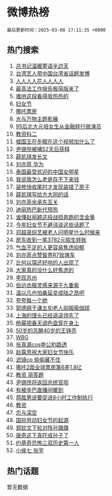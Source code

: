 # 微博热榜

`最后更新时间：2025-03-08 17:11:35 +0800`

## 热门搜索

1. [总书记温暖寄语半边天](https://m.weibo.cn/search?containerid=100103type%3D1%26t%3D10%26q%3D%23%E6%80%BB%E4%B9%A6%E8%AE%B0%E6%B8%A9%E6%9A%96%E5%AF%84%E8%AF%AD%E5%8D%8A%E8%BE%B9%E5%A4%A9%23&stream_entry_id=51&isnewpage=1&extparam=seat%3D1%26q%3D%2523%25E6%2580%25BB%25E4%25B9%25A6%25E8%25AE%25B0%25E6%25B8%25A9%25E6%259A%2596%25E5%25AF%2584%25E8%25AF%25AD%25E5%258D%258A%25E8%25BE%25B9%25E5%25A4%25A9%2523%26cate%3D10103%26dgr%3D0%26filter_type%3Drealtimehot%26stream_entry_id%3D51%26c_type%3D51%26pos%3D0%26display_time%3D1741425093%26pre_seqid%3D17414250938720330644917)
1. [台湾艺人带中国台湾省话题发博](https://m.weibo.cn/search?containerid=100103type%3D1%26t%3D10%26q%3D%23%E5%8F%B0%E6%B9%BE%E8%89%BA%E4%BA%BA%E5%B8%A6%E4%B8%AD%E5%9B%BD%E5%8F%B0%E6%B9%BE%E7%9C%81%E8%AF%9D%E9%A2%98%E5%8F%91%E5%8D%9A%23&stream_entry_id=31&isnewpage=1&extparam=seat%3D1%26band_rank%3D1%26filter_type%3Drealtimehot%26c_type%3D31%26q%3D%2523%25E5%258F%25B0%25E6%25B9%25BE%25E8%2589%25BA%25E4%25BA%25BA%25E5%25B8%25A6%25E4%25B8%25AD%25E5%259B%25BD%25E5%258F%25B0%25E6%25B9%25BE%25E7%259C%2581%25E8%25AF%259D%25E9%25A2%2598%25E5%258F%2591%25E5%258D%259A%2523%26cate%3D5001%26dgr%3D0%26lcate%3D5001%26stream_entry_id%3D31%26realpos%3D1%26flag%3D2%26pos%3D0%26display_time%3D1741425093%26pre_seqid%3D17414250938720330644917)
1. [人人人人花人人人人](https://m.weibo.cn/search?containerid=100103type%3D1%26t%3D10%26q%3D%23%E4%BA%BA%E4%BA%BA%E4%BA%BA%E4%BA%BA%E8%8A%B1%E4%BA%BA%E4%BA%BA%E4%BA%BA%E4%BA%BA%23&stream_entry_id=31&isnewpage=1&extparam=seat%3D1%26band_rank%3D2%26filter_type%3Drealtimehot%26c_type%3D31%26q%3D%2523%25E4%25BA%25BA%25E4%25BA%25BA%25E4%25BA%25BA%25E4%25BA%25BA%25E8%258A%25B1%25E4%25BA%25BA%25E4%25BA%25BA%25E4%25BA%25BA%25E4%25BA%25BA%2523%26cate%3D5001%26dgr%3D0%26lcate%3D5001%26stream_entry_id%3D31%26realpos%3D2%26flag%3D1%26pos%3D1%26display_time%3D1741425093%26pre_seqid%3D17414250938720330644917)
1. [最高法工作报告极简版来了](https://m.weibo.cn/search?containerid=100103type%3D1%26t%3D10%26q%3D%23%E6%9C%80%E9%AB%98%E6%B3%95%E5%B7%A5%E4%BD%9C%E6%8A%A5%E5%91%8A%E6%9E%81%E7%AE%80%E7%89%88%E6%9D%A5%E4%BA%86%23&stream_entry_id=31&isnewpage=1&extparam=seat%3D1%26band_rank%3D3%26filter_type%3Drealtimehot%26c_type%3D31%26q%3D%2523%25E6%259C%2580%25E9%25AB%2598%25E6%25B3%2595%25E5%25B7%25A5%25E4%25BD%259C%25E6%258A%25A5%25E5%2591%258A%25E6%259E%2581%25E7%25AE%2580%25E7%2589%2588%25E6%259D%25A5%25E4%25BA%2586%2523%26cate%3D5001%26dgr%3D0%26lcate%3D5001%26stream_entry_id%3D31%26realpos%3D3%26flag%3D1%26pos%3D2%26display_time%3D1741425093%26pre_seqid%3D17414250938720330644917)
1. [难哄这段看得我热热的](https://m.weibo.cn/search?containerid=100103type%3D1%26t%3D10%26q%3D%E9%9A%BE%E5%93%84%E8%BF%99%E6%AE%B5%E7%9C%8B%E5%BE%97%E6%88%91%E7%83%AD%E7%83%AD%E7%9A%84&stream_entry_id=31&isnewpage=1&extparam=seat%3D1%26band_rank%3D4%26filter_type%3Drealtimehot%26c_type%3D31%26q%3D%25E9%259A%25BE%25E5%2593%2584%25E8%25BF%2599%25E6%25AE%25B5%25E7%259C%258B%25E5%25BE%2597%25E6%2588%2591%25E7%2583%25AD%25E7%2583%25AD%25E7%259A%2584%26cate%3D5001%26dgr%3D0%26lcate%3D5001%26stream_entry_id%3D31%26realpos%3D4%26flag%3D1%26pos%3D3%26display_time%3D1741425093%26pre_seqid%3D17414250938720330644917)
1. [妇女节](https://m.weibo.cn/search?containerid=100103type%3D1%26t%3D10%26q%3D%23%E5%A6%87%E5%A5%B3%E8%8A%82%23&stream_entry_id=31&isnewpage=1&extparam=seat%3D1%26band_rank%3D5%26filter_type%3Drealtimehot%26c_type%3D31%26q%3D%2523%25E5%25A6%2587%25E5%25A5%25B3%25E8%258A%2582%2523%26cate%3D5001%26dgr%3D0%26lcate%3D5001%26stream_entry_id%3D31%26realpos%3D5%26flag%3D16%26pos%3D4%26display_time%3D1741425093%26pre_seqid%3D17414250938720330644917)
1. [哪吒票房](https://m.weibo.cn/search?containerid=100103type%3D1%26t%3D10%26q%3D%E5%93%AA%E5%90%92%E7%A5%A8%E6%88%BF&stream_entry_id=31&isnewpage=1&extparam=seat%3D1%26band_rank%3D6%26filter_type%3Drealtimehot%26c_type%3D31%26q%3D%25E5%2593%25AA%25E5%2590%2592%25E7%25A5%25A8%25E6%2588%25BF%26cate%3D5001%26dgr%3D0%26lcate%3D5001%26stream_entry_id%3D31%26realpos%3D6%26flag%3D0%26pos%3D5%26display_time%3D1741425093%26pre_seqid%3D17414250938720330644917)
1. [光与万物主题影展](https://m.weibo.cn/search?containerid=100103type%3D1%26t%3D10%26q%3D%23%E5%85%89%E4%B8%8E%E4%B8%87%E7%89%A9%E4%B8%BB%E9%A2%98%E5%BD%B1%E5%B1%95%23&stream_entry_id=31&isnewpage=1&extparam=seat%3D1%26band_rank%3D7%26filter_type%3Drealtimehot%26c_type%3D31%26q%3D%2523%25E5%2585%2589%25E4%25B8%258E%25E4%25B8%2587%25E7%2589%25A9%25E4%25B8%25BB%25E9%25A2%2598%25E5%25BD%25B1%25E5%25B1%2595%2523%26cate%3D5001%26dgr%3D0%26adid%3D278465%26lcate%3D5001%26stream_entry_id%3D31%26is_ad_pos%3D1%26pos%3D6%26display_time%3D1741425093%26pre_seqid%3D17414250938720330644917)
1. [95后北大元培女生从金融转行做演员](https://m.weibo.cn/search?containerid=100103type%3D1%26t%3D10%26q%3D%2395%E5%90%8E%E5%8C%97%E5%A4%A7%E5%85%83%E5%9F%B9%E5%A5%B3%E7%94%9F%E4%BB%8E%E9%87%91%E8%9E%8D%E8%BD%AC%E8%A1%8C%E5%81%9A%E6%BC%94%E5%91%98%23&stream_entry_id=31&isnewpage=1&extparam=seat%3D1%26band_rank%3D7%26filter_type%3Drealtimehot%26c_type%3D31%26q%3D%252395%25E5%2590%258E%25E5%258C%2597%25E5%25A4%25A7%25E5%2585%2583%25E5%259F%25B9%25E5%25A5%25B3%25E7%2594%259F%25E4%25BB%258E%25E9%2587%2591%25E8%259E%258D%25E8%25BD%25AC%25E8%25A1%258C%25E5%2581%259A%25E6%25BC%2594%25E5%2591%2598%2523%26cate%3D5001%26dgr%3D0%26lcate%3D5001%26stream_entry_id%3D31%26realpos%3D7%26flag%3D0%26pos%3D7%26display_time%3D1741425093%26pre_seqid%3D17414250938720330644917)
1. [教资科二](https://m.weibo.cn/search?containerid=100103type%3D1%26t%3D10%26q%3D%E6%95%99%E8%B5%84%E7%A7%91%E4%BA%8C&stream_entry_id=31&isnewpage=1&extparam=seat%3D1%26band_rank%3D8%26filter_type%3Drealtimehot%26c_type%3D31%26q%3D%25E6%2595%2599%25E8%25B5%2584%25E7%25A7%2591%25E4%25BA%258C%26cate%3D5001%26dgr%3D0%26lcate%3D5001%26stream_entry_id%3D31%26realpos%3D8%26flag%3D0%26pos%3D8%26display_time%3D1741425093%26pre_seqid%3D17414250938720330644917)
1. [嘘国王在冬眠在这个视频加什么了](https://m.weibo.cn/search?containerid=100103type%3D1%26t%3D10%26q%3D%E5%98%98%E5%9B%BD%E7%8E%8B%E5%9C%A8%E5%86%AC%E7%9C%A0%E5%9C%A8%E8%BF%99%E4%B8%AA%E8%A7%86%E9%A2%91%E5%8A%A0%E4%BB%80%E4%B9%88%E4%BA%86&stream_entry_id=31&isnewpage=1&extparam=seat%3D1%26band_rank%3D9%26filter_type%3Drealtimehot%26c_type%3D31%26q%3D%25E5%2598%2598%25E5%259B%25BD%25E7%258E%258B%25E5%259C%25A8%25E5%2586%25AC%25E7%259C%25A0%25E5%259C%25A8%25E8%25BF%2599%25E4%25B8%25AA%25E8%25A7%2586%25E9%25A2%2591%25E5%258A%25A0%25E4%25BB%2580%25E4%25B9%2588%25E4%25BA%2586%26cate%3D5001%26dgr%3D0%26lcate%3D5001%26stream_entry_id%3D31%26realpos%3D9%26flag%3D1%26pos%3D9%26display_time%3D1741425093%26pre_seqid%3D17414250938720330644917)
1. [尹锡悦被捕52天后获释](https://m.weibo.cn/search?containerid=100103type%3D1%26t%3D10%26q%3D%23%E5%B0%B9%E9%94%A1%E6%82%A6%E8%A2%AB%E6%8D%9552%E5%A4%A9%E5%90%8E%E8%8E%B7%E9%87%8A%23&stream_entry_id=31&isnewpage=1&extparam=seat%3D1%26band_rank%3D10%26filter_type%3Drealtimehot%26c_type%3D31%26q%3D%2523%25E5%25B0%25B9%25E9%2594%25A1%25E6%2582%25A6%25E8%25A2%25AB%25E6%258D%259552%25E5%25A4%25A9%25E5%2590%258E%25E8%258E%25B7%25E9%2587%258A%2523%26cate%3D5001%26dgr%3D0%26lcate%3D5001%26stream_entry_id%3D31%26realpos%3D10%26flag%3D1%26pos%3D10%26display_time%3D1741425093%26pre_seqid%3D17414250938720330644917)
1. [薛凯琪发长文](https://m.weibo.cn/search?containerid=100103type%3D1%26t%3D10%26q%3D%E8%96%9B%E5%87%AF%E7%90%AA%E5%8F%91%E9%95%BF%E6%96%87&stream_entry_id=31&isnewpage=1&extparam=seat%3D1%26band_rank%3D11%26filter_type%3Drealtimehot%26c_type%3D31%26q%3D%25E8%2596%259B%25E5%2587%25AF%25E7%2590%25AA%25E5%258F%2591%25E9%2595%25BF%25E6%2596%2587%26cate%3D5001%26dgr%3D0%26lcate%3D5001%26stream_entry_id%3D31%26realpos%3D11%26flag%3D1%26pos%3D11%26display_time%3D1741425093%26pre_seqid%3D17414250938720330644917)
1. [刘亦菲 华为](https://m.weibo.cn/search?containerid=100103type%3D1%26t%3D10%26q%3D%E5%88%98%E4%BA%A6%E8%8F%B2+%E5%8D%8E%E4%B8%BA&stream_entry_id=31&isnewpage=1&extparam=seat%3D1%26band_rank%3D12%26filter_type%3Drealtimehot%26c_type%3D31%26q%3D%25E5%2588%2598%25E4%25BA%25A6%25E8%258F%25B2%2520%25E5%258D%258E%25E4%25B8%25BA%26cate%3D5001%26dgr%3D0%26lcate%3D5001%26stream_entry_id%3D31%26realpos%3D12%26flag%3D1%26pos%3D12%26display_time%3D1741425093%26pre_seqid%3D17414250938720330644917)
1. [泰国最受欢迎的中国女明星](https://m.weibo.cn/search?containerid=100103type%3D1%26t%3D10%26q%3D%23%E6%B3%B0%E5%9B%BD%E6%9C%80%E5%8F%97%E6%AC%A2%E8%BF%8E%E7%9A%84%E4%B8%AD%E5%9B%BD%E5%A5%B3%E6%98%8E%E6%98%9F%23&stream_entry_id=31&isnewpage=1&extparam=seat%3D1%26band_rank%3D13%26filter_type%3Drealtimehot%26c_type%3D31%26q%3D%2523%25E6%25B3%25B0%25E5%259B%25BD%25E6%259C%2580%25E5%258F%2597%25E6%25AC%25A2%25E8%25BF%258E%25E7%259A%2584%25E4%25B8%25AD%25E5%259B%25BD%25E5%25A5%25B3%25E6%2598%258E%25E6%2598%259F%2523%26cate%3D5001%26dgr%3D0%26lcate%3D5001%26stream_entry_id%3D31%26realpos%3D13%26flag%3D0%26pos%3D13%26display_time%3D1741425093%26pre_seqid%3D17414250938720330644917)
1. [我说我怎么老是存不下来钱](https://m.weibo.cn/search?containerid=100103type%3D1%26t%3D10%26q%3D%23%E6%88%91%E8%AF%B4%E6%88%91%E6%80%8E%E4%B9%88%E8%80%81%E6%98%AF%E5%AD%98%E4%B8%8D%E4%B8%8B%E6%9D%A5%E9%92%B1%23&stream_entry_id=31&isnewpage=1&extparam=seat%3D1%26band_rank%3D14%26filter_type%3Drealtimehot%26c_type%3D31%26q%3D%2523%25E6%2588%2591%25E8%25AF%25B4%25E6%2588%2591%25E6%2580%258E%25E4%25B9%2588%25E8%2580%2581%25E6%2598%25AF%25E5%25AD%2598%25E4%25B8%258D%25E4%25B8%258B%25E6%259D%25A5%25E9%2592%25B1%2523%26cate%3D5001%26dgr%3D0%26lcate%3D5001%26stream_entry_id%3D31%26realpos%3D14%26flag%3D1%26pos%3D14%26display_time%3D1741425093%26pre_seqid%3D17414250938720330644917)
1. [装修快收尾时才发现装错了房子](https://m.weibo.cn/search?containerid=100103type%3D1%26t%3D10%26q%3D%23%E8%A3%85%E4%BF%AE%E5%BF%AB%E6%94%B6%E5%B0%BE%E6%97%B6%E6%89%8D%E5%8F%91%E7%8E%B0%E8%A3%85%E9%94%99%E4%BA%86%E6%88%BF%E5%AD%90%23&stream_entry_id=31&isnewpage=1&extparam=seat%3D1%26band_rank%3D15%26filter_type%3Drealtimehot%26c_type%3D31%26q%3D%2523%25E8%25A3%2585%25E4%25BF%25AE%25E5%25BF%25AB%25E6%2594%25B6%25E5%25B0%25BE%25E6%2597%25B6%25E6%2589%258D%25E5%258F%2591%25E7%258E%25B0%25E8%25A3%2585%25E9%2594%2599%25E4%25BA%2586%25E6%2588%25BF%25E5%25AD%2590%2523%26cate%3D5001%26dgr%3D0%26lcate%3D5001%26stream_entry_id%3D31%26realpos%3D15%26flag%3D0%26pos%3D15%26display_time%3D1741425093%26pre_seqid%3D17414250938720330644917)
1. [薛凯琪写给方大同的话](https://m.weibo.cn/search?containerid=100103type%3D1%26t%3D10%26q%3D%23%E8%96%9B%E5%87%AF%E7%90%AA%E5%86%99%E7%BB%99%E6%96%B9%E5%A4%A7%E5%90%8C%E7%9A%84%E8%AF%9D%23&stream_entry_id=31&isnewpage=1&extparam=seat%3D1%26band_rank%3D16%26filter_type%3Drealtimehot%26c_type%3D31%26q%3D%2523%25E8%2596%259B%25E5%2587%25AF%25E7%2590%25AA%25E5%2586%2599%25E7%25BB%2599%25E6%2596%25B9%25E5%25A4%25A7%25E5%2590%258C%25E7%259A%2584%25E8%25AF%259D%2523%26cate%3D5001%26dgr%3D0%26lcate%3D5001%26stream_entry_id%3D31%26realpos%3D16%26flag%3D1%26pos%3D16%26display_time%3D1741425093%26pre_seqid%3D17414250938720330644917)
1. [刘亦菲余承东互关](https://m.weibo.cn/search?containerid=100103type%3D1%26t%3D10%26q%3D%23%E5%88%98%E4%BA%A6%E8%8F%B2%E4%BD%99%E6%89%BF%E4%B8%9C%E4%BA%92%E5%85%B3%23&stream_entry_id=31&isnewpage=1&extparam=seat%3D1%26band_rank%3D17%26filter_type%3Drealtimehot%26c_type%3D31%26q%3D%2523%25E5%2588%2598%25E4%25BA%25A6%25E8%258F%25B2%25E4%25BD%2599%25E6%2589%25BF%25E4%25B8%259C%25E4%25BA%2592%25E5%2585%25B3%2523%26cate%3D5001%26dgr%3D0%26lcate%3D5001%26stream_entry_id%3D31%26realpos%3D17%26flag%3D1%26pos%3D17%26display_time%3D1741425093%26pre_seqid%3D17414250938720330644917)
1. [迪丽热巴新代预热](https://m.weibo.cn/search?containerid=100103type%3D1%26t%3D10%26q%3D%23%E8%BF%AA%E4%B8%BD%E7%83%AD%E5%B7%B4%E6%96%B0%E4%BB%A3%E9%A2%84%E7%83%AD%23&stream_entry_id=31&isnewpage=1&extparam=seat%3D1%26band_rank%3D18%26filter_type%3Drealtimehot%26c_type%3D31%26q%3D%2523%25E8%25BF%25AA%25E4%25B8%25BD%25E7%2583%25AD%25E5%25B7%25B4%25E6%2596%25B0%25E4%25BB%25A3%25E9%25A2%2584%25E7%2583%25AD%2523%26cate%3D5001%26dgr%3D0%26lcate%3D5001%26stream_entry_id%3D31%26realpos%3D18%26flag%3D1%26pos%3D18%26display_time%3D1741425093%26pre_seqid%3D17414250938720330644917)
1. [谁懂赵丽颖这段战损奔跑的含金量](https://m.weibo.cn/search?containerid=100103type%3D1%26t%3D10%26q%3D%E8%B0%81%E6%87%82%E8%B5%B5%E4%B8%BD%E9%A2%96%E8%BF%99%E6%AE%B5%E6%88%98%E6%8D%9F%E5%A5%94%E8%B7%91%E7%9A%84%E5%90%AB%E9%87%91%E9%87%8F&stream_entry_id=31&isnewpage=1&extparam=seat%3D1%26band_rank%3D19%26filter_type%3Drealtimehot%26c_type%3D31%26q%3D%25E8%25B0%2581%25E6%2587%2582%25E8%25B5%25B5%25E4%25B8%25BD%25E9%25A2%2596%25E8%25BF%2599%25E6%25AE%25B5%25E6%2588%2598%25E6%258D%259F%25E5%25A5%2594%25E8%25B7%2591%25E7%259A%2584%25E5%2590%25AB%25E9%2587%2591%25E9%2587%258F%26cate%3D5001%26dgr%3D0%26lcate%3D5001%26stream_entry_id%3D31%26realpos%3D19%26flag%3D0%26pos%3D19%26display_time%3D1741425093%26pre_seqid%3D17414250938720330644917)
1. [今年妇女节不避讳谈这些话题了](https://m.weibo.cn/search?containerid=100103type%3D1%26t%3D10%26q%3D%E4%BB%8A%E5%B9%B4%E5%A6%87%E5%A5%B3%E8%8A%82%E4%B8%8D%E9%81%BF%E8%AE%B3%E8%B0%88%E8%BF%99%E4%BA%9B%E8%AF%9D%E9%A2%98%E4%BA%86&stream_entry_id=31&isnewpage=1&extparam=seat%3D1%26band_rank%3D20%26filter_type%3Drealtimehot%26c_type%3D31%26q%3D%25E4%25BB%258A%25E5%25B9%25B4%25E5%25A6%2587%25E5%25A5%25B3%25E8%258A%2582%25E4%25B8%258D%25E9%2581%25BF%25E8%25AE%25B3%25E8%25B0%2588%25E8%25BF%2599%25E4%25BA%259B%25E8%25AF%259D%25E9%25A2%2598%25E4%25BA%2586%26cate%3D5001%26dgr%3D0%26lcate%3D5001%26stream_entry_id%3D31%26realpos%3D20%26flag%3D1%26pos%3D20%26display_time%3D1741425093%26pre_seqid%3D17414250938720330644917)
1. [邓超录综艺被老人问明星什么时候来](https://m.weibo.cn/search?containerid=100103type%3D1%26t%3D10%26q%3D%23%E9%82%93%E8%B6%85%E5%BD%95%E7%BB%BC%E8%89%BA%E8%A2%AB%E8%80%81%E4%BA%BA%E9%97%AE%E6%98%8E%E6%98%9F%E4%BB%80%E4%B9%88%E6%97%B6%E5%80%99%E6%9D%A5%23&stream_entry_id=31&isnewpage=1&extparam=seat%3D1%26band_rank%3D21%26filter_type%3Drealtimehot%26c_type%3D31%26q%3D%2523%25E9%2582%2593%25E8%25B6%2585%25E5%25BD%2595%25E7%25BB%25BC%25E8%2589%25BA%25E8%25A2%25AB%25E8%2580%2581%25E4%25BA%25BA%25E9%2597%25AE%25E6%2598%258E%25E6%2598%259F%25E4%25BB%2580%25E4%25B9%2588%25E6%2597%25B6%25E5%2580%2599%25E6%259D%25A5%2523%26cate%3D5001%26dgr%3D0%26lcate%3D5001%26stream_entry_id%3D31%26realpos%3D21%26flag%3D2%26pos%3D21%26display_time%3D1741425093%26pre_seqid%3D17414250938720330644917)
1. [房东收到一笔3782元陌生转账](https://m.weibo.cn/search?containerid=100103type%3D1%26t%3D10%26q%3D%23%E6%88%BF%E4%B8%9C%E6%94%B6%E5%88%B0%E4%B8%80%E7%AC%943782%E5%85%83%E9%99%8C%E7%94%9F%E8%BD%AC%E8%B4%A6%23&stream_entry_id=31&isnewpage=1&extparam=seat%3D1%26band_rank%3D22%26filter_type%3Drealtimehot%26c_type%3D31%26q%3D%2523%25E6%2588%25BF%25E4%25B8%259C%25E6%2594%25B6%25E5%2588%25B0%25E4%25B8%2580%25E7%25AC%25943782%25E5%2585%2583%25E9%2599%258C%25E7%2594%259F%25E8%25BD%25AC%25E8%25B4%25A6%2523%26cate%3D5001%26dgr%3D0%26lcate%3D5001%26stream_entry_id%3D31%26realpos%3D22%26flag%3D2%26pos%3D22%26display_time%3D1741425093%26pre_seqid%3D17414250938720330644917)
1. [气血不足的人更容易焦虑抑郁](https://m.weibo.cn/search?containerid=100103type%3D1%26t%3D10%26q%3D%23%E6%B0%94%E8%A1%80%E4%B8%8D%E8%B6%B3%E7%9A%84%E4%BA%BA%E6%9B%B4%E5%AE%B9%E6%98%93%E7%84%A6%E8%99%91%E6%8A%91%E9%83%81%23&stream_entry_id=31&isnewpage=1&extparam=seat%3D1%26band_rank%3D23%26filter_type%3Drealtimehot%26c_type%3D31%26q%3D%2523%25E6%25B0%2594%25E8%25A1%2580%25E4%25B8%258D%25E8%25B6%25B3%25E7%259A%2584%25E4%25BA%25BA%25E6%259B%25B4%25E5%25AE%25B9%25E6%2598%2593%25E7%2584%25A6%25E8%2599%2591%25E6%258A%2591%25E9%2583%2581%2523%26cate%3D5001%26dgr%3D0%26lcate%3D5001%26stream_entry_id%3D31%26realpos%3D23%26flag%3D1%26pos%3D23%26display_time%3D1741425093%26pre_seqid%3D17414250938720330644917)
1. [刘亦菲点赞智界R7玫瑰车](https://m.weibo.cn/search?containerid=100103type%3D1%26t%3D10%26q%3D%23%E5%88%98%E4%BA%A6%E8%8F%B2%E7%82%B9%E8%B5%9E%E6%99%BA%E7%95%8CR7%E7%8E%AB%E7%91%B0%E8%BD%A6%23&stream_entry_id=31&isnewpage=1&extparam=seat%3D1%26band_rank%3D24%26lcate%3D5001%26c_type%3D31%26filter_type%3Drealtimehot%26q%3D%2523%25E5%2588%2598%25E4%25BA%25A6%25E8%258F%25B2%25E7%2582%25B9%25E8%25B5%259E%25E6%2599%25BA%25E7%2595%258CR7%25E7%258E%25AB%25E7%2591%25B0%25E8%25BD%25A6%2523%26cate%3D5001%26dgr%3D0%26adid%3D278674%26stream_entry_id%3D31%26realpos%3D24%26flag%3D1%26pos%3D24%26display_time%3D1741425093%26pre_seqid%3D17414250938720330644917)
1. [比何以琛还好哄的人出现了](https://m.weibo.cn/search?containerid=100103type%3D1%26t%3D10%26q%3D%E6%AF%94%E4%BD%95%E4%BB%A5%E7%90%9B%E8%BF%98%E5%A5%BD%E5%93%84%E7%9A%84%E4%BA%BA%E5%87%BA%E7%8E%B0%E4%BA%86&stream_entry_id=31&isnewpage=1&extparam=seat%3D1%26band_rank%3D25%26filter_type%3Drealtimehot%26c_type%3D31%26q%3D%25E6%25AF%2594%25E4%25BD%2595%25E4%25BB%25A5%25E7%2590%259B%25E8%25BF%2598%25E5%25A5%25BD%25E5%2593%2584%25E7%259A%2584%25E4%25BA%25BA%25E5%2587%25BA%25E7%258E%25B0%25E4%25BA%2586%26cate%3D5001%26dgr%3D0%26lcate%3D5001%26stream_entry_id%3D31%26realpos%3D25%26flag%3D0%26pos%3D25%26display_time%3D1741425093%26pre_seqid%3D17414250938720330644917)
1. [大家真的没什么好焦虑的](https://m.weibo.cn/search?containerid=100103type%3D1%26t%3D10%26q%3D%E5%A4%A7%E5%AE%B6%E7%9C%9F%E7%9A%84%E6%B2%A1%E4%BB%80%E4%B9%88%E5%A5%BD%E7%84%A6%E8%99%91%E7%9A%84&stream_entry_id=31&isnewpage=1&extparam=seat%3D1%26band_rank%3D26%26filter_type%3Drealtimehot%26c_type%3D31%26q%3D%25E5%25A4%25A7%25E5%25AE%25B6%25E7%259C%259F%25E7%259A%2584%25E6%25B2%25A1%25E4%25BB%2580%25E4%25B9%2588%25E5%25A5%25BD%25E7%2584%25A6%25E8%2599%2591%25E7%259A%2584%26cate%3D5001%26dgr%3D0%26lcate%3D5001%26stream_entry_id%3D31%26realpos%3D26%26flag%3D1%26pos%3D26%26display_time%3D1741425093%26pre_seqid%3D17414250938720330644917)
1. [李现苏州](https://m.weibo.cn/search?containerid=100103type%3D1%26t%3D10%26q%3D%E6%9D%8E%E7%8E%B0%E8%8B%8F%E5%B7%9E&stream_entry_id=31&isnewpage=1&extparam=seat%3D1%26band_rank%3D27%26filter_type%3Drealtimehot%26c_type%3D31%26q%3D%25E6%259D%258E%25E7%258E%25B0%25E8%258B%258F%25E5%25B7%259E%26cate%3D5001%26dgr%3D0%26lcate%3D5001%26stream_entry_id%3D31%26realpos%3D27%26flag%3D1%26pos%3D27%26display_time%3D1741425093%26pre_seqid%3D17414250938720330644917)
1. [伯远衣服灵感来源于九重紫](https://m.weibo.cn/search?containerid=100103type%3D1%26t%3D10%26q%3D%E4%BC%AF%E8%BF%9C%E8%A1%A3%E6%9C%8D%E7%81%B5%E6%84%9F%E6%9D%A5%E6%BA%90%E4%BA%8E%E4%B9%9D%E9%87%8D%E7%B4%AB&stream_entry_id=31&isnewpage=1&extparam=seat%3D1%26band_rank%3D28%26filter_type%3Drealtimehot%26c_type%3D31%26q%3D%25E4%25BC%25AF%25E8%25BF%259C%25E8%25A1%25A3%25E6%259C%258D%25E7%2581%25B5%25E6%2584%259F%25E6%259D%25A5%25E6%25BA%2590%25E4%25BA%258E%25E4%25B9%259D%25E9%2587%258D%25E7%25B4%25AB%26cate%3D5001%26dgr%3D0%26lcate%3D5001%26stream_entry_id%3D31%26realpos%3D28%26flag%3D1%26pos%3D28%26display_time%3D1741425093%26pre_seqid%3D17414250938720330644917)
1. [温以凡也怕桑延变成陆之昂吧](https://m.weibo.cn/search?containerid=100103type%3D1%26t%3D10%26q%3D%E6%B8%A9%E4%BB%A5%E5%87%A1%E4%B9%9F%E6%80%95%E6%A1%91%E5%BB%B6%E5%8F%98%E6%88%90%E9%99%86%E4%B9%8B%E6%98%82%E5%90%A7&stream_entry_id=31&isnewpage=1&extparam=seat%3D1%26band_rank%3D29%26filter_type%3Drealtimehot%26c_type%3D31%26q%3D%25E6%25B8%25A9%25E4%25BB%25A5%25E5%2587%25A1%25E4%25B9%259F%25E6%2580%2595%25E6%25A1%2591%25E5%25BB%25B6%25E5%258F%2598%25E6%2588%2590%25E9%2599%2586%25E4%25B9%258B%25E6%2598%2582%25E5%2590%25A7%26cate%3D5001%26dgr%3D0%26lcate%3D5001%26stream_entry_id%3D31%26realpos%3D29%26flag%3D1%26pos%3D29%26display_time%3D1741425093%26pre_seqid%3D17414250938720330644917)
1. [夸夸每一个她](https://m.weibo.cn/search?containerid=100103type%3D1%26t%3D10%26q%3D%23%E5%A4%B8%E5%A4%B8%E6%AF%8F%E4%B8%80%E4%B8%AA%E5%A5%B9%23&stream_entry_id=31&isnewpage=1&extparam=seat%3D1%26band_rank%3D30%26filter_type%3Drealtimehot%26c_type%3D31%26q%3D%2523%25E5%25A4%25B8%25E5%25A4%25B8%25E6%25AF%258F%25E4%25B8%2580%25E4%25B8%25AA%25E5%25A5%25B9%2523%26cate%3D5001%26dgr%3D0%26lcate%3D5001%26stream_entry_id%3D31%26realpos%3D30%26flag%3D0%26pos%3D30%26display_time%3D1741425093%26pre_seqid%3D17414250938720330644917)
1. [郭德纲于谦五旬老人驯服瑜伽球](https://m.weibo.cn/search?containerid=100103type%3D1%26t%3D10%26q%3D%E9%83%AD%E5%BE%B7%E7%BA%B2%E4%BA%8E%E8%B0%A6%E4%BA%94%E6%97%AC%E8%80%81%E4%BA%BA%E9%A9%AF%E6%9C%8D%E7%91%9C%E4%BC%BD%E7%90%83&stream_entry_id=31&isnewpage=1&extparam=seat%3D1%26band_rank%3D31%26filter_type%3Drealtimehot%26c_type%3D31%26q%3D%25E9%2583%25AD%25E5%25BE%25B7%25E7%25BA%25B2%25E4%25BA%258E%25E8%25B0%25A6%25E4%25BA%2594%25E6%2597%25AC%25E8%2580%2581%25E4%25BA%25BA%25E9%25A9%25AF%25E6%259C%258D%25E7%2591%259C%25E4%25BC%25BD%25E7%2590%2583%26cate%3D5001%26dgr%3D0%26lcate%3D5001%26stream_entry_id%3D31%26realpos%3D31%26flag%3D1%26pos%3D31%26display_time%3D1741425093%26pre_seqid%3D17414250938720330644917)
1. [上海的馒头已经遥遥领先了](https://m.weibo.cn/search?containerid=100103type%3D1%26t%3D10%26q%3D%E4%B8%8A%E6%B5%B7%E7%9A%84%E9%A6%92%E5%A4%B4%E5%B7%B2%E7%BB%8F%E9%81%A5%E9%81%A5%E9%A2%86%E5%85%88%E4%BA%86&stream_entry_id=31&isnewpage=1&extparam=seat%3D1%26band_rank%3D32%26filter_type%3Drealtimehot%26c_type%3D31%26q%3D%25E4%25B8%258A%25E6%25B5%25B7%25E7%259A%2584%25E9%25A6%2592%25E5%25A4%25B4%25E5%25B7%25B2%25E7%25BB%258F%25E9%2581%25A5%25E9%2581%25A5%25E9%25A2%2586%25E5%2585%2588%25E4%25BA%2586%26cate%3D5001%26dgr%3D0%26lcate%3D5001%26stream_entry_id%3D31%26realpos%3D32%26flag%3D0%26pos%3D32%26display_time%3D1741425093%26pre_seqid%3D17414250938720330644917)
1. [杨幂把春天调色盘穿在身上](https://m.weibo.cn/search?containerid=100103type%3D1%26t%3D10%26q%3D%23%E6%9D%A8%E5%B9%82%E6%8A%8A%E6%98%A5%E5%A4%A9%E8%B0%83%E8%89%B2%E7%9B%98%E7%A9%BF%E5%9C%A8%E8%BA%AB%E4%B8%8A%23&stream_entry_id=31&isnewpage=1&extparam=seat%3D1%26band_rank%3D33%26filter_type%3Drealtimehot%26c_type%3D31%26q%3D%2523%25E6%259D%25A8%25E5%25B9%2582%25E6%258A%258A%25E6%2598%25A5%25E5%25A4%25A9%25E8%25B0%2583%25E8%2589%25B2%25E7%259B%2598%25E7%25A9%25BF%25E5%259C%25A8%25E8%25BA%25AB%25E4%25B8%258A%2523%26cate%3D5001%26dgr%3D0%26lcate%3D5001%26stream_entry_id%3D31%26realpos%3D33%26flag%3D1%26pos%3D33%26display_time%3D1741425093%26pre_seqid%3D17414250938720330644917)
1. [50岁的苏醒40岁的王铮亮](https://m.weibo.cn/search?containerid=100103type%3D1%26t%3D10%26q%3D50%E5%B2%81%E7%9A%84%E8%8B%8F%E9%86%9240%E5%B2%81%E7%9A%84%E7%8E%8B%E9%93%AE%E4%BA%AE&stream_entry_id=31&isnewpage=1&extparam=seat%3D1%26band_rank%3D34%26filter_type%3Drealtimehot%26c_type%3D31%26q%3D50%25E5%25B2%2581%25E7%259A%2584%25E8%258B%258F%25E9%2586%259240%25E5%25B2%2581%25E7%259A%2584%25E7%258E%258B%25E9%2593%25AE%25E4%25BA%25AE%26cate%3D5001%26dgr%3D0%26lcate%3D5001%26stream_entry_id%3D31%26realpos%3D34%26flag%3D1%26pos%3D34%26display_time%3D1741425093%26pre_seqid%3D17414250938720330644917)
1. [WBG](https://m.weibo.cn/search?containerid=100103type%3D1%26t%3D10%26q%3DWBG&stream_entry_id=31&isnewpage=1&extparam=seat%3D1%26band_rank%3D35%26filter_type%3Drealtimehot%26c_type%3D31%26q%3DWBG%26cate%3D5001%26dgr%3D0%26lcate%3D5001%26stream_entry_id%3D31%26realpos%3D35%26flag%3D1%26pos%3D35%26display_time%3D1741425093%26pre_seqid%3D17414250938720330644917)
1. [张真源cos申公豹路透](https://m.weibo.cn/search?containerid=100103type%3D1%26t%3D10%26q%3D%23%E5%BC%A0%E7%9C%9F%E6%BA%90cos%E7%94%B3%E5%85%AC%E8%B1%B9%E8%B7%AF%E9%80%8F%23&stream_entry_id=31&isnewpage=1&extparam=seat%3D1%26band_rank%3D36%26filter_type%3Drealtimehot%26c_type%3D31%26q%3D%2523%25E5%25BC%25A0%25E7%259C%259F%25E6%25BA%2590cos%25E7%2594%25B3%25E5%2585%25AC%25E8%25B1%25B9%25E8%25B7%25AF%25E9%2580%258F%2523%26cate%3D5001%26dgr%3D0%26lcate%3D5001%26stream_entry_id%3D31%26realpos%3D36%26flag%3D0%26pos%3D36%26display_time%3D1741425093%26pre_seqid%3D17414250938720330644917)
1. [赵露思祝大家妇女节快乐](https://m.weibo.cn/search?containerid=100103type%3D1%26t%3D10%26q%3D%23%E8%B5%B5%E9%9C%B2%E6%80%9D%E7%A5%9D%E5%A4%A7%E5%AE%B6%E5%A6%87%E5%A5%B3%E8%8A%82%E5%BF%AB%E4%B9%90%23&stream_entry_id=31&isnewpage=1&extparam=seat%3D1%26band_rank%3D37%26filter_type%3Drealtimehot%26c_type%3D31%26q%3D%2523%25E8%25B5%25B5%25E9%259C%25B2%25E6%2580%259D%25E7%25A5%259D%25E5%25A4%25A7%25E5%25AE%25B6%25E5%25A6%2587%25E5%25A5%25B3%25E8%258A%2582%25E5%25BF%25AB%25E4%25B9%2590%2523%26cate%3D5001%26dgr%3D0%26lcate%3D5001%26stream_entry_id%3D31%26realpos%3D37%26flag%3D1%26pos%3D37%26display_time%3D1741425093%26pre_seqid%3D17414250938720330644917)
1. [滤镜cp 偷偷藏不住](https://m.weibo.cn/search?containerid=100103type%3D1%26t%3D10%26q%3D%E6%BB%A4%E9%95%9Ccp+%E5%81%B7%E5%81%B7%E8%97%8F%E4%B8%8D%E4%BD%8F&stream_entry_id=31&isnewpage=1&extparam=seat%3D1%26band_rank%3D38%26filter_type%3Drealtimehot%26c_type%3D31%26q%3D%25E6%25BB%25A4%25E9%2595%259Ccp%2520%25E5%2581%25B7%25E5%2581%25B7%25E8%2597%258F%25E4%25B8%258D%25E4%25BD%258F%26cate%3D5001%26dgr%3D0%26lcate%3D5001%26stream_entry_id%3D31%26realpos%3D38%26flag%3D1%26pos%3D38%26display_time%3D1741425093%26pre_seqid%3D17414250938720330644917)
1. [哪吒2距全球票房第6差1.8亿](https://m.weibo.cn/search?containerid=100103type%3D1%26t%3D10%26q%3D%23%E5%93%AA%E5%90%922%E8%B7%9D%E5%85%A8%E7%90%83%E7%A5%A8%E6%88%BF%E7%AC%AC6%E5%B7%AE1.8%E4%BA%BF%23&stream_entry_id=31&isnewpage=1&extparam=seat%3D1%26band_rank%3D39%26filter_type%3Drealtimehot%26c_type%3D31%26q%3D%2523%25E5%2593%25AA%25E5%2590%25922%25E8%25B7%259D%25E5%2585%25A8%25E7%2590%2583%25E7%25A5%25A8%25E6%2588%25BF%25E7%25AC%25AC6%25E5%25B7%25AE1.8%25E4%25BA%25BF%2523%26cate%3D5001%26dgr%3D0%26lcate%3D5001%26stream_entry_id%3D31%26realpos%3D39%26flag%3D0%26pos%3D39%26display_time%3D1741425093%26pre_seqid%3D17414250938720330644917)
1. [教资 简答题](https://m.weibo.cn/search?containerid=100103type%3D1%26t%3D10%26q%3D%E6%95%99%E8%B5%84+%E7%AE%80%E7%AD%94%E9%A2%98&stream_entry_id=31&isnewpage=1&extparam=seat%3D1%26band_rank%3D40%26filter_type%3Drealtimehot%26c_type%3D31%26q%3D%25E6%2595%2599%25E8%25B5%2584%2520%25E7%25AE%2580%25E7%25AD%2594%25E9%25A2%2598%26cate%3D5001%26dgr%3D0%26lcate%3D5001%26stream_entry_id%3D31%26realpos%3D40%26flag%3D0%26pos%3D40%26display_time%3D1741425093%26pre_seqid%3D17414250938720330644917)
1. [尹锡悦将返回总统官邸](https://m.weibo.cn/search?containerid=100103type%3D1%26t%3D10%26q%3D%23%E5%B0%B9%E9%94%A1%E6%82%A6%E5%B0%86%E8%BF%94%E5%9B%9E%E6%80%BB%E7%BB%9F%E5%AE%98%E9%82%B8%23&stream_entry_id=31&isnewpage=1&extparam=seat%3D1%26band_rank%3D41%26filter_type%3Drealtimehot%26c_type%3D31%26q%3D%2523%25E5%25B0%25B9%25E9%2594%25A1%25E6%2582%25A6%25E5%25B0%2586%25E8%25BF%2594%25E5%259B%259E%25E6%2580%25BB%25E7%25BB%259F%25E5%25AE%2598%25E9%2582%25B8%2523%26cate%3D5001%26dgr%3D0%26lcate%3D5001%26stream_entry_id%3D31%26realpos%3D41%26flag%3D1%26pos%3D41%26display_time%3D1741425093%26pre_seqid%3D17414250938720330644917)
1. [有被辛巴直播间暖到](https://m.weibo.cn/search?containerid=100103type%3D1%26t%3D10%26q%3D%23%E6%9C%89%E8%A2%AB%E8%BE%9B%E5%B7%B4%E7%9B%B4%E6%92%AD%E9%97%B4%E6%9A%96%E5%88%B0%23&stream_entry_id=31&isnewpage=1&extparam=seat%3D1%26band_rank%3D42%26lcate%3D5001%26c_type%3D31%26filter_type%3Drealtimehot%26q%3D%2523%25E6%259C%2589%25E8%25A2%25AB%25E8%25BE%259B%25E5%25B7%25B4%25E7%259B%25B4%25E6%2592%25AD%25E9%2597%25B4%25E6%259A%2596%25E5%2588%25B0%2523%26cate%3D5001%26dgr%3D0%26adid%3D278397%26stream_entry_id%3D31%26realpos%3D42%26flag%3D1%26pos%3D42%26display_time%3D1741425093%26pre_seqid%3D17414250938720330644917)
1. [蒋胜男说要促进8小时工作制执行](https://m.weibo.cn/search?containerid=100103type%3D1%26t%3D10%26q%3D%23%E8%92%8B%E8%83%9C%E7%94%B7%E8%AF%B4%E8%A6%81%E4%BF%83%E8%BF%9B8%E5%B0%8F%E6%97%B6%E5%B7%A5%E4%BD%9C%E5%88%B6%E6%89%A7%E8%A1%8C%23&stream_entry_id=31&isnewpage=1&extparam=seat%3D1%26band_rank%3D43%26filter_type%3Drealtimehot%26c_type%3D31%26q%3D%2523%25E8%2592%258B%25E8%2583%259C%25E7%2594%25B7%25E8%25AF%25B4%25E8%25A6%2581%25E4%25BF%2583%25E8%25BF%259B8%25E5%25B0%258F%25E6%2597%25B6%25E5%25B7%25A5%25E4%25BD%259C%25E5%2588%25B6%25E6%2589%25A7%25E8%25A1%258C%2523%26cate%3D5001%26dgr%3D0%26lcate%3D5001%26stream_entry_id%3D31%26realpos%3D43%26flag%3D1%26pos%3D43%26display_time%3D1741425093%26pre_seqid%3D17414250938720330644917)
1. [教资](https://m.weibo.cn/search?containerid=100103type%3D1%26t%3D10%26q%3D%E6%95%99%E8%B5%84&stream_entry_id=31&isnewpage=1&extparam=seat%3D1%26band_rank%3D44%26filter_type%3Drealtimehot%26c_type%3D31%26q%3D%25E6%2595%2599%25E8%25B5%2584%26cate%3D5001%26dgr%3D0%26lcate%3D5001%26stream_entry_id%3D31%26realpos%3D44%26flag%3D0%26pos%3D44%26display_time%3D1741425093%26pre_seqid%3D17414250938720330644917)
1. [恋与深空](https://m.weibo.cn/search?containerid=100103type%3D1%26t%3D10%26q%3D%23%E6%81%8B%E4%B8%8E%E6%B7%B1%E7%A9%BA%23&stream_entry_id=31&isnewpage=1&extparam=seat%3D1%26band_rank%3D45%26filter_type%3Drealtimehot%26c_type%3D31%26q%3D%2523%25E6%2581%258B%25E4%25B8%258E%25E6%25B7%25B1%25E7%25A9%25BA%2523%26cate%3D5001%26dgr%3D0%26lcate%3D5001%26stream_entry_id%3D31%26realpos%3D45%26flag%3D0%26pos%3D45%26display_time%3D1741425093%26pre_seqid%3D17414250938720330644917)
1. [国际劳动妇女节的起源](https://m.weibo.cn/search?containerid=100103type%3D1%26t%3D10%26q%3D%E5%9B%BD%E9%99%85%E5%8A%B3%E5%8A%A8%E5%A6%87%E5%A5%B3%E8%8A%82%E7%9A%84%E8%B5%B7%E6%BA%90&stream_entry_id=31&isnewpage=1&extparam=seat%3D1%26band_rank%3D46%26filter_type%3Drealtimehot%26c_type%3D31%26q%3D%25E5%259B%25BD%25E9%2599%2585%25E5%258A%25B3%25E5%258A%25A8%25E5%25A6%2587%25E5%25A5%25B3%25E8%258A%2582%25E7%259A%2584%25E8%25B5%25B7%25E6%25BA%2590%26cate%3D5001%26dgr%3D0%26lcate%3D5001%26stream_entry_id%3D31%26realpos%3D46%26flag%3D0%26pos%3D46%26display_time%3D1741425093%26pre_seqid%3D17414250938720330644917)
1. [郑钦文下轮对阵孙璐璐](https://m.weibo.cn/search?containerid=100103type%3D1%26t%3D10%26q%3D%23%E9%83%91%E9%92%A6%E6%96%87%E4%B8%8B%E8%BD%AE%E5%AF%B9%E9%98%B5%E5%AD%99%E7%92%90%E7%92%90%23&stream_entry_id=31&isnewpage=1&extparam=seat%3D1%26band_rank%3D47%26filter_type%3Drealtimehot%26c_type%3D31%26q%3D%2523%25E9%2583%2591%25E9%2592%25A6%25E6%2596%2587%25E4%25B8%258B%25E8%25BD%25AE%25E5%25AF%25B9%25E9%2598%25B5%25E5%25AD%2599%25E7%2592%2590%25E7%2592%2590%2523%26cate%3D5001%26dgr%3D0%26lcate%3D5001%26stream_entry_id%3D31%26realpos%3D47%26flag%3D0%26pos%3D47%26display_time%3D1741425093%26pre_seqid%3D17414250938720330644917)
1. [唐奇这下真吓成孙子了](https://m.weibo.cn/search?containerid=100103type%3D1%26t%3D10%26q%3D%E5%94%90%E5%A5%87%E8%BF%99%E4%B8%8B%E7%9C%9F%E5%90%93%E6%88%90%E5%AD%99%E5%AD%90%E4%BA%86&stream_entry_id=31&isnewpage=1&extparam=seat%3D1%26band_rank%3D48%26filter_type%3Drealtimehot%26c_type%3D31%26q%3D%25E5%2594%2590%25E5%25A5%2587%25E8%25BF%2599%25E4%25B8%258B%25E7%259C%259F%25E5%2590%2593%25E6%2588%2590%25E5%25AD%2599%25E5%25AD%2590%25E4%25BA%2586%26cate%3D5001%26dgr%3D0%26lcate%3D5001%26stream_entry_id%3D31%26realpos%3D48%26flag%3D1%26pos%3D48%26display_time%3D1741425093%26pre_seqid%3D17414250938720330644917)
1. [约基奇恐怖三双历史第一人](https://m.weibo.cn/search?containerid=100103type%3D1%26t%3D10%26q%3D%23%E7%BA%A6%E5%9F%BA%E5%A5%87%E6%81%90%E6%80%96%E4%B8%89%E5%8F%8C%E5%8E%86%E5%8F%B2%E7%AC%AC%E4%B8%80%E4%BA%BA%23&stream_entry_id=31&isnewpage=1&extparam=seat%3D1%26band_rank%3D49%26filter_type%3Drealtimehot%26c_type%3D31%26q%3D%2523%25E7%25BA%25A6%25E5%259F%25BA%25E5%25A5%2587%25E6%2581%2590%25E6%2580%2596%25E4%25B8%2589%25E5%258F%258C%25E5%258E%2586%25E5%258F%25B2%25E7%25AC%25AC%25E4%25B8%2580%25E4%25BA%25BA%2523%26cate%3D5001%26dgr%3D0%26lcate%3D5001%26stream_entry_id%3D31%26realpos%3D49%26flag%3D0%26pos%3D49%26display_time%3D1741425093%26pre_seqid%3D17414250938720330644917)
1. [小侯七 张宇](https://m.weibo.cn/search?containerid=100103type%3D1%26t%3D10%26q%3D%E5%B0%8F%E4%BE%AF%E4%B8%83+%E5%BC%A0%E5%AE%87&stream_entry_id=31&isnewpage=1&extparam=seat%3D1%26band_rank%3D50%26filter_type%3Drealtimehot%26c_type%3D31%26q%3D%25E5%25B0%258F%25E4%25BE%25AF%25E4%25B8%2583%2520%25E5%25BC%25A0%25E5%25AE%2587%26cate%3D5001%26dgr%3D0%26lcate%3D5001%26stream_entry_id%3D31%26realpos%3D50%26flag%3D0%26pos%3D50%26display_time%3D1741425093%26pre_seqid%3D17414250938720330644917)

## 热门话题

暂无数据
